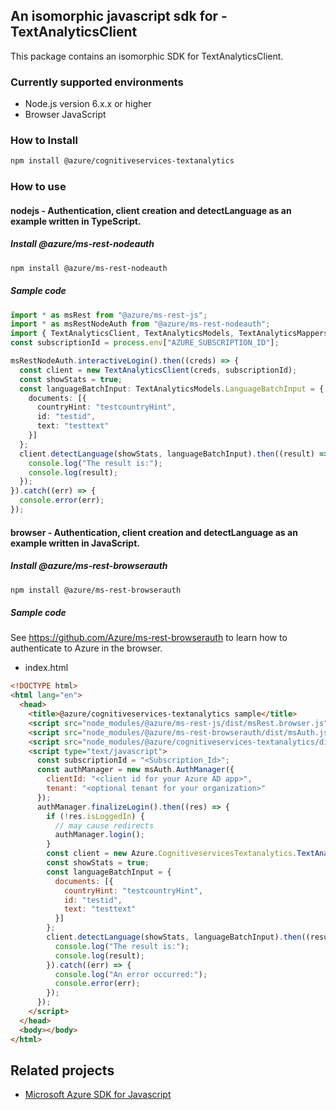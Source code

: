 ## An isomorphic javascript sdk for - TextAnalyticsClient

This package contains an isomorphic SDK for TextAnalyticsClient.

### Currently supported environments

- Node.js version 6.x.x or higher
- Browser JavaScript

### How to Install

```bash
npm install @azure/cognitiveservices-textanalytics
```

### How to use

#### nodejs - Authentication, client creation and detectLanguage  as an example written in TypeScript.

##### Install @azure/ms-rest-nodeauth

```bash
npm install @azure/ms-rest-nodeauth
```

##### Sample code

```typescript
import * as msRest from "@azure/ms-rest-js";
import * as msRestNodeAuth from "@azure/ms-rest-nodeauth";
import { TextAnalyticsClient, TextAnalyticsModels, TextAnalyticsMappers } from "@azure/cognitiveservices-textanalytics";
const subscriptionId = process.env["AZURE_SUBSCRIPTION_ID"];

msRestNodeAuth.interactiveLogin().then((creds) => {
  const client = new TextAnalyticsClient(creds, subscriptionId);
  const showStats = true;
  const languageBatchInput: TextAnalyticsModels.LanguageBatchInput = {
    documents: [{
      countryHint: "testcountryHint",
      id: "testid",
      text: "testtext"
    }]
  };
  client.detectLanguage(showStats, languageBatchInput).then((result) => {
    console.log("The result is:");
    console.log(result);
  });
}).catch((err) => {
  console.error(err);
});
```

#### browser - Authentication, client creation and detectLanguage  as an example written in JavaScript.

##### Install @azure/ms-rest-browserauth

```bash
npm install @azure/ms-rest-browserauth
```

##### Sample code

See https://github.com/Azure/ms-rest-browserauth to learn how to authenticate to Azure in the browser.

- index.html
```html
<!DOCTYPE html>
<html lang="en">
  <head>
    <title>@azure/cognitiveservices-textanalytics sample</title>
    <script src="node_modules/@azure/ms-rest-js/dist/msRest.browser.js"></script>
    <script src="node_modules/@azure/ms-rest-browserauth/dist/msAuth.js"></script>
    <script src="node_modules/@azure/cognitiveservices-textanalytics/dist/cognitiveservices-textanalytics.js"></script>
    <script type="text/javascript">
      const subscriptionId = "<Subscription_Id>";
      const authManager = new msAuth.AuthManager({
        clientId: "<client id for your Azure AD app>",
        tenant: "<optional tenant for your organization>"
      });
      authManager.finalizeLogin().then((res) => {
        if (!res.isLoggedIn) {
          // may cause redirects
          authManager.login();
        }
        const client = new Azure.CognitiveservicesTextanalytics.TextAnalyticsClient(res.creds, subscriptionId);
        const showStats = true;
        const languageBatchInput = {
          documents: [{
            countryHint: "testcountryHint",
            id: "testid",
            text: "testtext"
          }]
        };
        client.detectLanguage(showStats, languageBatchInput).then((result) => {
          console.log("The result is:");
          console.log(result);
        }).catch((err) => {
          console.log("An error occurred:");
          console.error(err);
        });
      });
    </script>
  </head>
  <body></body>
</html>
```

## Related projects

- [Microsoft Azure SDK for Javascript](https://github.com/Azure/azure-sdk-for-js)
